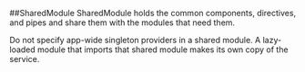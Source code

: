  ##SharedModule
 SharedModule holds the common components, directives, and pipes and share them with the modules that need them.
 
 Do not specify app-wide singleton providers in a shared module.
 A lazy-loaded module that imports that shared module makes its own copy of the service.